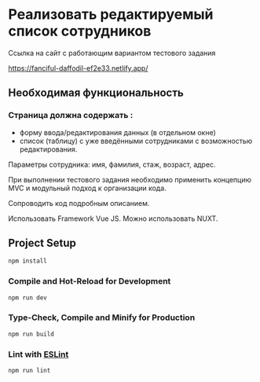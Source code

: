 # Реализовать редактируемый список сотрудников

Cсылка на сайт с работающим вариантом тестового задания

https://fanciful-daffodil-ef2e33.netlify.app/

## Необходимая функциональность

### Страница должна содержать :

- форму ввода/редактирования данных (в отдельном окне)
- список (таблицу) с уже введёнными сотрудниками с возможностью редактирования.

Параметры сотрудника: имя, фамилия, стаж, возраст, адрес.

При выполнении тестового задания необходимо применить концепцию MVC и модульный подход к организации кода.

Сопроводить код подробным описанием.

Использовать Framework Vue JS. Можно использовать NUXT.

## Project Setup

```sh
npm install
```

### Compile and Hot-Reload for Development

```sh
npm run dev
```

### Type-Check, Compile and Minify for Production

```sh
npm run build
```

### Lint with [ESLint](https://eslint.org/)

```sh
npm run lint
```